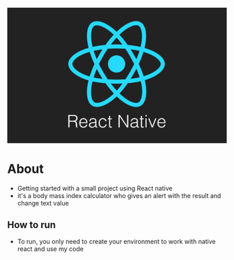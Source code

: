 ![Screenshot](assets/react.png)

# About
- Getting started with a small project using React native
- it's a body mass index calculator who gives an alert with the result and change text value

## How to run

- To run, you only need to create your environment to work with native react and use my code



